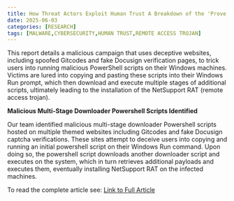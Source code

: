 ```yaml
---
title: How Threat Actors Exploit Human Trust A Breakdown of the 'Prove You Are Human' Malware Scheme
date: 2025-06-03
categories: [RESEARCH]
tags: [MALWARE,CYBERSECURITY,HUMAN TRUST,REMOTE ACCESS TROJAN]
---
```


This report details a malicious campaign that uses deceptive websites, including spoofed Gitcodes and fake Docusign verification pages, to trick users into running malicious PowerShell scripts on their Windows machines. Victims are lured into copying and pasting these scripts into their Windows Run prompt, which then download and execute multiple stages of additional scripts, ultimately leading to the installation of the NetSupport RAT (remote access trojan).

**Malicious Multi-Stage Downloader Powershell Scripts Identified**

Our team identified malicious multi-stage downloader Powershell scripts hosted on multiple themed websites including Gitcodes and fake Docusign captcha verifications. These sites attempt to deceive users into copying and running an initial powershell script on their Windows Run command. Upon doing so, the powershell script downloads another downloader script and executes on the system, which in turn retrieves additional payloads and executes them, eventually installing NetSupport RAT on the infected machines.

To read the complete article see: [Link to Full Article](https://dti.domaintools.com/how-threat-actors-exploit-human-trust/) 
